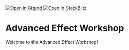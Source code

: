  [![Open in Gitpod](https://img.shields.io/badge/Gitpod-ready--to--code-908a85?logo=gitpod)](https://gitpod.io/#https://github.com/effect-ts/advanced-effect-workshop)
[![Open in StackBlitz](https://developer.stackblitz.com/img/open_in_stackblitz.svg)](https://stackblitz.com/fork/github/effect-ts/advanced-effect-workshop)

# Advanced Effect Workshop

Welcome to the Advanced Effect Workshop!
